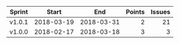 | Sprint | Start      | End        | Points  | Issues  |
| ------ | ---------- | ---------- | ------: | ------: |
| v1.0.1 | 2018-03-19 | 2018-03-31 | 2       | 21      |
| v1.0.0 | 2018-02-17 | 2018-03-18 | 3       | 3       |
